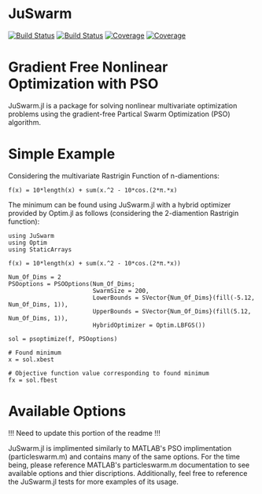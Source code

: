 # JuSwarm

[![Build Status](https://travis-ci.com/GrantHecht/JuSwarm.jl.svg?branch=master)](https://travis-ci.com/GrantHecht/JuSwarm.jl)
[![Build Status](https://ci.appveyor.com/api/projects/status/github/GrantHecht/JuSwarm.jl?svg=true)](https://ci.appveyor.com/project/GrantHecht/JuSwarm-jl)
[![Coverage](https://codecov.io/gh/GrantHecht/JuSwarm.jl/branch/master/graph/badge.svg)](https://codecov.io/gh/GrantHecht/JuSwarm.jl)
[![Coverage](https://coveralls.io/repos/github/GrantHecht/JuSwarm.jl/badge.svg?branch=master)](https://coveralls.io/github/GrantHecht/JuSwarm.jl?branch=master)

# Gradient Free Nonlinear Optimization with PSO
JuSwarm.jl is a package for solving nonlinear multivariate optimization problems using the gradient-free Partical Swarm Optimization (PSO) algorithm. 

# Simple Example
Considering the multivariate Rastrigin Function of n-diamentions:
```
f(x) = 10*length(x) + sum(x.^2 - 10*cos.(2*π.*x)
```
The minimum can be found using JuSwarm.jl with a hybrid optimizer provided by Optim.jl as follows (considering the 2-diamention Rastrigin function):
```
using JuSwarm
using Optim
using StaticArrays

f(x) = 10*length(x) + sum(x.^2 - 10*cos.(2*π.*x))

Num_Of_Dims = 2
PSOoptions = PSOOptions(Num_Of_Dims; 
                        SwarmSize = 200,
                        LowerBounds = SVector{Num_Of_Dims}(fill(-5.12, Num_Of_Dims, 1)),
                        UpperBounds = SVector{Num_Of_Dims}(fill(5.12, Num_Of_Dims, 1)),
                        HybridOptimizer = Optim.LBFGS())

sol = psoptimize(f, PSOoptions)

# Found minimum
x = sol.xbest

# Objective function value corresponding to found minimum 
fx = sol.fbest
```

# Available Options
!!! Need to update this portion of the readme !!!

JuSwarm.jl is implimented similarly to MATLAB's PSO implimentation (particleswarm.m) and contains many of the same options.
For the time being, please reference MATLAB's particleswarm.m documentation to see available options and thier discriptions. 
Additionally, feel free to reference the JuSwarm.jl tests for more examples of its usage.





